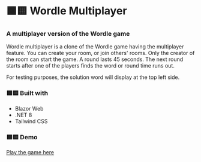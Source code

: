 # 🟩🟨 Wordle Multiplayer
### A multiplayer version of the Wordle game

Wordle multiplayer is a clone of the Wordle game having the multiplayer feature. You can create your room, or join others' rooms. Only the creator of the room can start the game. A round lasts 45 seconds. The next round starts after one of the players finds the word or round time runs out.

For testing purposes, the solution word will display at the top left side.

### 🟩🟨 Built with
- Blazor Web
- .NET 8
- Tailwind CSS

### 🟩🟨 Demo
[Play the game here](https://wordle-multiplayer.azurewebsites.net)
